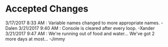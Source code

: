 # Accepted Changes
3/17/2017 8:33 AM : Variable names changed to more appropriate names. -Dalen
3/21/2017 9:40 AM : Console is cleared after every loop. -Xander
3/21/2017 9:47 AM : We're running out of food and water... We've got 2 more days at most... -Jimmy

